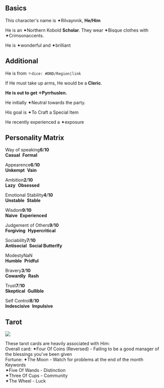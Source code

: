 
## Basics

This character's name is ✦Rilvaynnik, **He/Him**

He is an ✦Northern Kobold **Scholar**. They wear ✦Bisque clothes with ✦Crimsonaccents.

He is ✦wonderful and ✦brilliant

## Additional

He is from ✧`dice: #DND/Region|link`

If He must take up arms, He would be a **Cleric**.

**He is out to get ✧Pyrrhuslen.**

He initially ✦Neutral towards the party.

His goal is ✦To Craft a Special Item

He recently experienced a ✦exposure

## Personality Matrix

Way of speaking**6**/**10**  
**Casual**  **Formal**

Appearence**6**/**10**  
**Unkempt**  **Vain**

Ambition**2**/**10**  
**Lazy**  **Obsessed**

Emotional Stability**4**/**10**  
**Unstable**  **Stable**

Wisdom**9**/**10**  
**Naive**  **Experienced**

Judgement of Others**9**/**10**  
**Forgiving**  **Hypercritical**

Sociability**7**/**10**  
**Antisocial**  **Social Butterlfy**

ModestyNaN  
**Humble**  **Pridful**

Bravery**3**/**10**  
**Cowardly**  **Rash**

Trust**7**/**10**  
**Skeptical**  **Gullible**

Self Control**8**/**10**  
**Indescisive**  **Impulsive**

## Tarot

![](https://i.imgur.com/EyCAclD.png)

These tarot cards are heavily associated with Him:  
Overall card: ✦Four Of Coins (Reversed) - Failing to be a good manager of the blessings you've been given  
Fortune: ✦The Moon - Watch for problems at the end of the month  
Keywords  
✦Five Of Wands - Distinction  
✦Three Of Cups - Community  
✦The Wheel - Luck